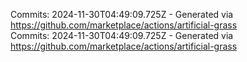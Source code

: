 Commits: 2024-11-30T04:49:09.725Z - Generated via https://github.com/marketplace/actions/artificial-grass
<br>
Commits: 2024-11-30T04:49:09.725Z - Generated via https://github.com/marketplace/actions/artificial-grass
<br>
